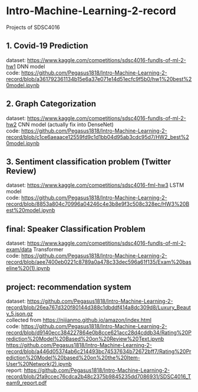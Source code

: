 # Intro-Machine-Learning-2-record
Projects of SDSC4016 

## 1. Covid-19 Prediction
dataset: https://www.kaggle.com/competitions/sdsc4016-fundls-of-ml-2-hw1
DNN model
<br />code: https://github.com/Pegasus1818/Intro-Machine-Learning-2-record/blob/a361792361134b15e6a37e071e14d51ecfc9f5b0/hw1%20best%20model.ipynb

## 2. Graph Categorization
dataset: https://www.kaggle.com/competitions/sdsc4016-fundls-of-ml-2-hw2
CNN model (actually fix into DenseNet)
<br />code: https://github.com/Pegasus1818/Intro-Machine-Learning-2-record/blob/c1ce6aeaace12559fd9c1d1bb04d95ab3cdc95d7/HW2_best%20model.ipynb

## 3. Sentiment classification problem (Twitter Review) 
dataset: https://www.kaggle.com/competitions/sdsc4016-fml-hw3
LSTM model
<br />code: https://github.com/Pegasus1818/Intro-Machine-Learning-2-record/blob/8853a804c70996a04246c4e3b8e9f3c508c328ec/HW3%20Best%20model.ipynb

## final: Speaker Classification Problem
dataset: https://www.kaggle.com/competitions/sdsc4016-fundls-of-ml-2-exam/data
Transformer
<br />code: https://github.com/Pegasus1818/Intro-Machine-Learning-2-record/blob/aee7400eb0221c8789a0a478c33dec596a61f135/Exam%20baseline%20(1).ipynb

## project: recommendation system
dataset: https://github.com/Pegasus1818/Intro-Machine-Learning-2-record/blob/26ea767d320f80144d388c1dbddf414a8dc309d8/Luxury_Beauty_5.json.gz   
collected from https://nijianmo.github.io/amazon/index.html
<br />code: https://github.com/Pegasus1818/Intro-Machine-Learning-2-record/blob/d9140ecc384227864e0b8cce621acc28d4cddb34/Rating%20Prediction%20Model%20Based%20on%20Review%20Text.ipynb
<br />https://github.com/Pegasus1818/Intro-Machine-Learning-2-record/blob/a446d05374ab6c214493bc74537634b72672bff7/Rating%20Prediction%20Model%20based%20on%20the%20Item-User%20Network(2).ipynb
<br />report: https://github.com/Pegasus1818/Intro-Machine-Learning-2-record/blob/2fa9ccec76cdca2b48c2375b9845235dd7086931/SDSC4016_Team9_report.pdf
